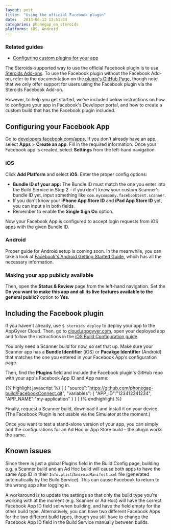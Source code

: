 ```yaml
---
layout: post
title:  "Using the official Facebook plugin"
date:   2013-06-12 13:51:34
categories: phonegap_on_steroids
platforms: iOS, Android
---
```


### Related guides
* [Configuring custom plugins for your app][custom-plugin-config]

The Steroids-supported way to use the official Facebook plugin is to use [Steroids Add-ons](http://www.appgyver.com/steroids/addons). To use the Facebook plugin without the Facebook Add-on, refer to the documentation on the [plugin's GitHub Page](https://github.com/phonegap-build/FacebookConnect), though note that we only offer support for users using the Facebook plugin via the Steroids Facebook Add-on.

However, to help you get started, we've included below instructions on how to configure your app in Facebook's Developer portal, and how to create a custom build that has the Facebook plugin included.

## Configuring your Facebook App

Go to [developers.facebook.com/apps](https://developers.facebook.com/apps/). If you don't already have an app, select **Apps** > **Create an app**. Fill in the required information. Once your Facebook app is created, select **Settings** from the left-hand navigation.

### iOS

Click **Add Platform** and select **iOS**. Enter the proper config options:

* **Bundle ID of your app:** The Bundle ID must match the one you enter into the Build Service in Step 2 – if you don't know your custom Scanner's bundle ID yet, input something like `com.mycompany.facebooktest.scanner`.
* If you don't know your **iPhone App Store ID** and **iPad App Store ID** yet, you can input `0` in both fields.
* Remember to enable the **Single Sign On** option.

Now your Facebook App is configured to accept login requests from iOS apps with the given Bundle ID.

### Android

Proper guide for Android setup is coming soon. In the meanwhile, you can take a look at [Facebook's Android Getting Started Guide](https://developers.facebook.com/docs/android/getting-started/), which has all the necessary information.

### Making your app publicly available

Then, open the **Status & Review** page from the left-hand navigation. Set the **Do you want to make this app and all its live features available to the general public?** option to **Yes**.

## Including the Facebook plugin

If you haven't already, use `$ steroids deploy` to deploy your app to the AppGyver Cloud. Then, go to [cloud.appgyver.com](http://cloud.appgyver.com), open your deployed app and follow the instructions in the [iOS Build Configuration guide][ios-build-config].

You only need a Scanner build for now, so set that up. Make sure your Scanner app has a **Bundle Identifier** (iOS) or **Pacakge Identifier** (Android) that matches the one you entered in your Facebook App's configuration page.

Then, find the **Plugins** field and include the Facebook plugin's GitHub repo with your app's Facebook App ID and App name:

{% highlight javascript %}
[
  {
    "source":"https://github.com/phonegap-build/FacebookConnect.git",
    "variables": {
      "APP_ID":"123412341234",
      "APP_NAME":"my-application"
    }
  }
]
{% endhighlight %}

Finally, request a Scanner build, download it and install it on your device. (The Facebook Plugin is not usable via the Simulator at the moment.)

Once you want to test a stand-alone version of your app, you can simply add the configurations for an Ad Hoc or App Store build – the plugin works the same.

## Known issues

Since there is just a global Plugins field in the Build Config page, building e.g. a Scanner build and an Ad Hoc build will cause both apps to have the same App ID in their `Info.plist`/`AndroidManifest.xml` file (generated automatically by the Build Service). This can cause Facebook to return to the wrong app after logging in.

A workaround is to update the settings so that only the build type you're working with at the moment (e.g. Scanner or Ad Hoc) will have the correct Facebook App ID field set when building, and have the field empty for the other build type. Alternatively, you can have two different Facebook Apps for the two different build types, though you still have to change the Facebook App ID field in the Build Service manually between builds.

[custom-plugin-config]: /steroids/guides/cloud_services/plugin-config/
[plugman]: https://github.com/apache/cordova-plugman
[ios-build-config]: /steroids/guides/cloud_services/ios-build-config/
